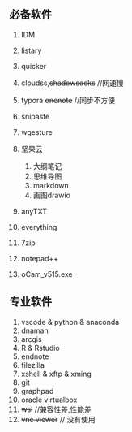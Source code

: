 ## 必备软件

1. IDM
2. listary
3. quicker
4. cloudss,~~shadowsocks~~ //网速慢
5. typora ~~onenote~~ //同步不方便
6. snipaste
7. wgesture
8. 坚果云

   1. 大纲笔记
   2. 思维导图
   3. markdown
   4. 画图drawio
9. anyTXT
10. everything
11. 7zip
12. notepad++
13. oCam_v515.exe

## 专业软件

1. vscode & python & anaconda
2. dnaman
3. arcgis
4. R & Rstudio
5. endnote
6. filezilla
7. xshell & xftp & xming
8. git
9. graphpad
10. oracle  virtualbox
11. ~~wsl~~ //兼容性差,性能差
12. ~~vnc viewer~~ // 没有使用